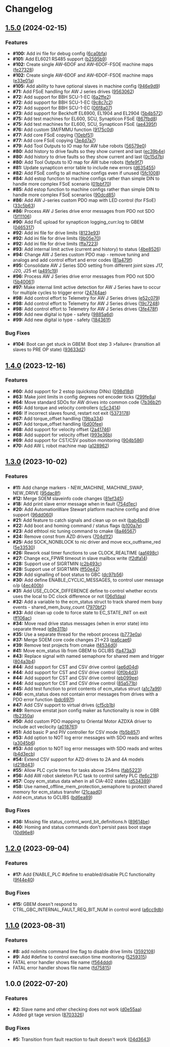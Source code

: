 # Changelog

## [1.5.0](https://github.com/glowbuzzer/gbem/compare/v1.4.0...v1.5.0) (2024-02-15)


### Features

* **#100:** Add ini file for debug config ([6ca0bfa](https://github.com/glowbuzzer/gbem/commit/6ca0bfa51c5ef2ab292fee00ed4f8b170a8eb652))
* **#101:** Add EL6021 RS485 support ([b2595b9](https://github.com/glowbuzzer/gbem/commit/b2595b914deaab35ad4abedf5de62f3925118986))
* **#102:** Create single AW-6DOF and AW-6DOF-FSOE machine maps ([fe27328](https://github.com/glowbuzzer/gbem/commit/fe27328102f330218d7c660b4c09c7d57900d57c))
* **#102:** Create single AW-6DOF and AW-6DOF-FSOE machine maps ([e33e01a](https://github.com/glowbuzzer/gbem/commit/e33e01a62c5b41d8f5cc40e817f95dc71430d606))
* **#105:** Add ability to have optional slaves in machine config ([946e9d9](https://github.com/glowbuzzer/gbem/commit/946e9d9e9d4483d6d80bf67e29b79719f38e8038))
* **#71:** Add FSoE handling for AW J series drives ([9563062](https://github.com/glowbuzzer/gbem/commit/95630626e7350d0659b227a236ac8646dfe6397f))
* **#72:** Add support for BBH SCU-1-EC ([6a2ffe2](https://github.com/glowbuzzer/gbem/commit/6a2ffe25cd77893a954403ce473022331e4de655))
* **#72:** Add support for BBH SCU-1-EC ([9c8c7c2](https://github.com/glowbuzzer/gbem/commit/9c8c7c2efaaefb56e55bc4b188ea5360738492a0))
* **#72:** Add support for BBH SCU-1-EC ([06f8a07](https://github.com/glowbuzzer/gbem/commit/06f8a072d997997ef1108641a66f553d78f40e5f))
* **#73:** Add support for Beckhoff EL6900, EL1904 and EL2904 ([5b4b572](https://github.com/glowbuzzer/gbem/commit/5b4b572efdf69cb41d7456e6de21405213bb1152))
* **#75:** Add test machines for EL600, SCU, Synapticon FSoE ([867fbd8](https://github.com/glowbuzzer/gbem/commit/867fbd8925d7960bda86837467d906a2c412c980))
* **#75:** Add test machines for EL600, SCU, Synapticon FSoE ([ae4395f](https://github.com/glowbuzzer/gbem/commit/ae4395f1cfa64eda7c6430118c236f403b84295d))
* **#76:** Add custom SM/FMMU function ([9175c0d](https://github.com/glowbuzzer/gbem/commit/9175c0de7ea410cccc682ba0db635877dba63f4d))
* **#77:** Add core FSoE copying ([10ebf51](https://github.com/glowbuzzer/gbem/commit/10ebf51a2f72d4def0d7ac47195c6aaa3db49356))
* **#77:** Add core FSoE copying ([3e4d7a7](https://github.com/glowbuzzer/gbem/commit/3e4d7a71fa3922327ebb3df6dc535738ca9dda6e))
* **#79:** Add Tool Outputs to IO map for AW tube robots ([56579e0](https://github.com/glowbuzzer/gbem/commit/56579e0d39664cf0275f321ac8abcba698175013))
* **#80:** Add history to drive faults so they show current and last ([ec39b4e](https://github.com/glowbuzzer/gbem/commit/ec39b4ece5f2c86d2daafb983563f118148c0e7f))
* **#80:** Add history to drive faults so they show current and last ([0c15d7b](https://github.com/glowbuzzer/gbem/commit/0c15d7b14fa3412c420cf4af6a54eaf8e33b5634))
* **#80:** Add Tool Outputs to IO map for AW tube robots ([fefe9f7](https://github.com/glowbuzzer/gbem/commit/fefe9f71f5e30d923843c8e6eaff22fd29a166e8))
* **#81:** Update synapticon error table to include new errors ([d635455](https://github.com/glowbuzzer/gbem/commit/d63545537145a616f2ff865ad8fcf6c75085c19e))
* **#82:** Add FSoE config to all machine configs even if unused ([5fc1008](https://github.com/glowbuzzer/gbem/commit/5fc100829c9bd8af975d2ac626713c939c5dad22))
* **#84:** Add estop function to machine configs rather than simple DIN to handle more complex FSoE scenario ([01bbf70](https://github.com/glowbuzzer/gbem/commit/01bbf70ecaa32618587c54993b0090f900cf93ea))
* **#85:** Add estop function to machine configs rather than simple DIN to handle more complex FSoE scenarios ([90dcd85](https://github.com/glowbuzzer/gbem/commit/90dcd85e3bb7c4604205264ce733bde2af799493))
* **#86:** Add AW J-series custom PDO map with LED control (for FSoE) ([33c5b63](https://github.com/glowbuzzer/gbem/commit/33c5b631e4e0e75160c3a7e483089e095647d158))
* **#86:** Process AW J Series drive error messages from PDO not SDO ([5f11106](https://github.com/glowbuzzer/gbem/commit/5f111063179290f69449cb9dd1fa526e0a4a7865))
* **#90:** Add FoE upload for synapticon logging_curr.log to GBEM ([0465317](https://github.com/glowbuzzer/gbem/commit/046531751d58c1f09735e84e9baa112f914e295b))
* **#92:** Add ini file for drive limits ([8123e93](https://github.com/glowbuzzer/gbem/commit/8123e93fc75793f5ce08a99ddb5a5434a4d3b5df))
* **#92:** Add ini file for drive limits ([9b05e70](https://github.com/glowbuzzer/gbem/commit/9b05e70352c42b8c123400d162e5ea3204f58718))
* **#92:** Add ini file for drive limits ([ffa7223](https://github.com/glowbuzzer/gbem/commit/ffa7223a9eaf9a1e1fbf7d25636464317107c5f4))
* **#93:** Add internal limit active (current and history) to status ([4be8526](https://github.com/glowbuzzer/gbem/commit/4be8526f59fb01e71b7923437b000abc027e44d8))
* **#94:** Change AW J Series custom PDO map - remove tuning and analogs and add control effort and error codes ([81a479f](https://github.com/glowbuzzer/gbem/commit/81a479f545ce089fda8bebd510ef3535c44ff9bd))
* **#95:** Consolidate AW J Series SDO setting from different joint sizes J17, J20, J25 et ([a491c19](https://github.com/glowbuzzer/gbem/commit/a491c19d1ca81d257c7555aefa9d55c4aef718ef))
* **#96:** Process AW J Series drive error messages from PDO not SDO ([5b40061](https://github.com/glowbuzzer/gbem/commit/5b4006181326baed0f399ec69a4a7b82345752c1))
* **#97:** Make internal limit active detection for AW J Series have to occur for multiple cycles to trigger error ([24744ae](https://github.com/glowbuzzer/gbem/commit/24744aebe9b78e35ce0d0a8f2aad8aa816dde671))
* **#98:** Add control effort to Telemetry for AW J Series drives ([e52c079](https://github.com/glowbuzzer/gbem/commit/e52c07918a7fadce6454c276117446ccfe99a934))
* **#98:** Add control effort to Telemetry for AW J Series drives ([19c7248](https://github.com/glowbuzzer/gbem/commit/19c7248e3b7661d8767fee1c5056c586bff0456c))
* **#98:** Add control effort to Telemetry for AW J Series drives ([3fe478f](https://github.com/glowbuzzer/gbem/commit/3fe478f42d98715d6593ff3297ad23e360823ed2))
* **#99:** Add new digital io type - safety ([9885a6d](https://github.com/glowbuzzer/gbem/commit/9885a6d59be103e2036d4da04a6b620ba1075ab2))
* **#99:** Add new digital io type - safety ([184361f](https://github.com/glowbuzzer/gbem/commit/184361ff61a099452c557c799b5adc6d07672e67))


### Bug Fixes

* **#104:** Boot can get stuck in GBEM: Boot step 3 &gt;failure&lt; (transition all slaves to PRE OP state) ([93633d2](https://github.com/glowbuzzer/gbem/commit/93633d2f0b47826eea4fb9c7698128f905b3e81c))

## [1.4.0](https://github.com/glowbuzzer/gbem/compare/v1.3.0...v1.4.0) (2023-12-16)


### Features

* **#60:** Add support for 2 estop (quickstop DINs) ([098d18d](https://github.com/glowbuzzer/gbem/commit/098d18d33bc4ee1b71ffa42d6c4510cfbfe891bd))
* **#63:** Make joint limits in config degrees not encoder ticks ([299fe8a](https://github.com/glowbuzzer/gbem/commit/299fe8a98d8c74e4774bd4efa55ca84af3942cbc))
* **#64:** Move standard SDOs for AW drives into common code ([7b36b2f](https://github.com/glowbuzzer/gbem/commit/7b36b2f64bfa93a8adab4889e3b53144f3b85c7e))
* **#65:** Add torque and velocity controllers ([c5c3414](https://github.com/glowbuzzer/gbem/commit/c5c3414003ed881c25998f5f64b3e9b8869ade50))
* **#66:** If incorrect slaves found, restart not exit ([5373178](https://github.com/glowbuzzer/gbem/commit/5373178287cd44984f8301562849584b07a7ce18))
* **#67:** Add torque_offset handling ([19ba334](https://github.com/glowbuzzer/gbem/commit/19ba33479906819db6d331e9cb00d2daef8e76ec))
* **#67:** Add torque_offset handling ([6d00fee](https://github.com/glowbuzzer/gbem/commit/6d00fee9695644c0ab58ecb12fa4b0a0d925fb99))
* **#68:** Add support for velocity offset ([2a41746](https://github.com/glowbuzzer/gbem/commit/2a417460bb8d7ac794e5a70028d02dd830d9c863))
* **#68:** Add support for velocity offset ([993e36b](https://github.com/glowbuzzer/gbem/commit/993e36be4a2162568f4b02d8258ebe7871d8ead6))
* **#69:** Add support for CST/CSV position monitoring ([904b586](https://github.com/glowbuzzer/gbem/commit/904b586b4e08ae648e930c47fa77cdf300870835))
* **#70:** Add AW L robot machine map ([a128962](https://github.com/glowbuzzer/gbem/commit/a12896203cbc69565fd68807510d5c4b0a9b1ca0))

## [1.3.0](https://github.com/glowbuzzer/gbem/compare/v1.2.0...v1.3.0) (2023-10-02)


### Features

* **#11:** Add change markers - NEW_MACHINE, MACHINE_SWAP, NEW_DRIVE ([95dac8f](https://github.com/glowbuzzer/gbem/commit/95dac8fc15f249e63261966caa8db3d617660ddf))
* **#12:** Merge SOEM slaveinfo code changes ([81ef345](https://github.com/glowbuzzer/gbem/commit/81ef345cbfcc6a7b675b7d14d1014900c1bff7ad))
* **#18:** Add print slave error message when in fault ([754d1ec](https://github.com/glowbuzzer/gbem/commit/754d1ecefd91209705fac673aa69a577070e860d))
* **#20:** Add AutomationWare Stewart platform machine config and drive support ([96dd060](https://github.com/glowbuzzer/gbem/commit/96dd060535a48ee0100f9ffb7a73c03d4b7f99c7))
* **#21:** Add feature to catch signals and clean up on exit ([bab4bc8](https://github.com/glowbuzzer/gbem/commit/bab4bc899deda81a47d852755237b0eae19f9a18))
* **#22:** Add boot and homing command / status flags ([b100a7e](https://github.com/glowbuzzer/gbem/commit/b100a7eace8e07005cb4c8e63769e7d09d49535f))
* **#23:** Add ethtool nic tuning command to cmake ([8a46567](https://github.com/glowbuzzer/gbem/commit/8a4656741aadadea561f32ff6093e321e6380463))
* **#24:** Remove const from AZD drivers ([704d1f2](https://github.com/glowbuzzer/gbem/commit/704d1f276a7c4e0563c55432bc9067860ddf0a4a))
* **#25:** Add SOCK_NONBLOCK to nic driver and move ecx_outframe_red ([5e33530](https://github.com/glowbuzzer/gbem/commit/5e335308ba9e3d14e06b57830c295d2b201d1cfc))
* **#26:** Rework osal timer functions to use CLOCK_REALTIME ([aaf498c](https://github.com/glowbuzzer/gbem/commit/aaf498cc697009cf8afa4a40fc9063761104adc3))
* **#27:** Change ecx_FPWR timeout in slave mailbox write ([f2dfa14](https://github.com/glowbuzzer/gbem/commit/f2dfa14ce58077d1238ce6d41d44ffa8baa7fdc0))
* **#28:** Support use of SIGRTMIN ([c2b493c](https://github.com/glowbuzzer/gbem/commit/c2b493c37dd04bd48b4ab6675a1f482068004338))
* **#28:** Support use of SIGRTMIN ([ff50e42](https://github.com/glowbuzzer/gbem/commit/ff50e4204b4d72378ca653c5b30af41c5e3ae155))
* **#29:** Add signalling of boot status to GBC ([dc97b56](https://github.com/glowbuzzer/gbem/commit/dc97b56e7f0763f1436353b1847b1debe1d0dd07))
* **#30:** Add define ENABLE_CYCLIC_MESSAGES, to control user message o/p ([4ec400b](https://github.com/glowbuzzer/gbem/commit/4ec400bec060a40fcfe73927b966b73e382a0f3c))
* **#31:** Add USE_CLOCK_DIFFERENCE define to control whether ecrxtx uses the local to DC clock difference or not ([06d1daa](https://github.com/glowbuzzer/gbem/commit/06d1daa3a0316dc65b7956a340005adb44d7c7f0))
* **#32:** Add a variable to the ecm_status struct to track shared mem busy events - shared_mem_busy_count ([7970bf2](https://github.com/glowbuzzer/gbem/commit/7970bf284ccbf7578ddd45db41b80fa9704ff540))
* **#33:** Add clean up code to force state to EC_STATE_INIT on exit ([ff106ac](https://github.com/glowbuzzer/gbem/commit/ff106ac65c73548493b8e057d48fdeec9860902c))
* **#34:** Move read drive status messages (when in error state) into separate thread ([e9e311b](https://github.com/glowbuzzer/gbem/commit/e9e311b1e0060b208cbdffb64dd97067747c1305))
* **#35:** Use a separate thread for the reboot process ([b773e0a](https://github.com/glowbuzzer/gbem/commit/b773e0a1a0533d8b24b9dbcdbca45396c2c076c6))
* **#37:** Merge SOEM core code changes 21-&gt;23 ([ea6cae6](https://github.com/glowbuzzer/gbem/commit/ea6cae67a9171ce56e8b89f9c0909a7013bb5700))
* **#39:** Remove test projects from cmake ([f4534d0](https://github.com/glowbuzzer/gbem/commit/f4534d0052e80aaf62bca843ff81eecfb0988551))
* **#41:** Move ecm_status lib from GBEM to GCLIBS ([fa473a3](https://github.com/glowbuzzer/gbem/commit/fa473a3878a5ba9bcb300afac111c1052ca117e8))
* **#43:** Replace signal with named semaphore for shared mem and trigger ([804a3b4](https://github.com/glowbuzzer/gbem/commit/804a3b442c1733be6c512cda31a020305474a706))
* **#44:** Add support for CST and CSV drive control ([ae6d04d](https://github.com/glowbuzzer/gbem/commit/ae6d04d6b4c913c789b9c35e46385aca9b579243))
* **#44:** Add support for CST and CSV drive control ([0f0b4d3](https://github.com/glowbuzzer/gbem/commit/0f0b4d39f5a03b3fc55dc3522858df11c60a1e55))
* **#44:** Add support for CST and CSV drive control ([eb099ee](https://github.com/glowbuzzer/gbem/commit/eb099ee95a856e11b1c65bab4b2fdd80f93a3450))
* **#44:** Add support for CST and CSV drive control ([85a571b](https://github.com/glowbuzzer/gbem/commit/85a571bad2247e5981dd9c52528df4ba9a711cbb))
* **#45:** Add test function to print contents of ecm_status struct ([a1c7a99](https://github.com/glowbuzzer/gbem/commit/a1c7a9971135418960eb6f4ab1a0a0f7bdca3b8c))
* **#46:** ecm_status does not contain error messages from drives with a PDO error function ([bdc697f](https://github.com/glowbuzzer/gbem/commit/bdc697f84065a97e5a4b73e8dfd9e07605de71d8))
* **#47:** Add CSV support to virtual drives ([cf5cb1b](https://github.com/glowbuzzer/gbem/commit/cf5cb1bb44baa68b44783aa94369a1e15e70ba54))
* **#49:** Remove emstat json config maker as functionality is now in GBR ([fb2350a](https://github.com/glowbuzzer/gbem/commit/fb2350a5e9ada1b66aa512c5b22d2b7f5f2c56f1))
* **#50:** Add custom PDO mapping to Oriental Motor AZDXA driver to include act veclocity ([a018761](https://github.com/glowbuzzer/gbem/commit/a018761140e2bd6456a7938bc85a2f98a194a71c))
* **#51:** Add basic P and PIV controller for CSV mode ([fb5b857](https://github.com/glowbuzzer/gbem/commit/fb5b85734520a99b8e8743dc27cc5da019eaa68d))
* **#53:** Add option to NOT log error messages with SDO reads and writes ([a3045b6](https://github.com/glowbuzzer/gbem/commit/a3045b62423f98d1a7c2e36fbfdac6e8c7ee87a1))
* **#53:** Add option to NOT log error messages with SDO reads and writes ([b4d3ecb](https://github.com/glowbuzzer/gbem/commit/b4d3ecbfd616d58626c5324b43b8f9c02dbcd9f4))
* **#54:** Extend CSV support for AZD drives to 2A and 4A models ([d218d43](https://github.com/glowbuzzer/gbem/commit/d218d438056af3336ea50ccceb2b22a8e9d70dd0))
* **#55:** Allow PLC cycle times for tasks above 254ms ([fab5223](https://github.com/glowbuzzer/gbem/commit/fab5223edc4c5eeb1236070f03500883b13519a6))
* **#56:** Add AW robot skeleton PLC task to control safety PLC ([fe6c218](https://github.com/glowbuzzer/gbem/commit/fe6c218ee7475d5efdc506fd45af56a81bfc8a6f))
* **#57:** Copy ecm_status data when in all CIA-402 states ([d534389](https://github.com/glowbuzzer/gbem/commit/d5343890ce2656b43c55994a4a70011eb2d4ae66))
* **#58:** Use named_offline_mem_protection_semaphore to protect shared memory for ecm_status transfer ([21caad0](https://github.com/glowbuzzer/gbem/commit/21caad0764028390f8c31faa17825db8d4a46167))
* Add ecm_status to GCLIBS ([bd6ea89](https://github.com/glowbuzzer/gbem/commit/bd6ea89fcf15d58023521ed10a79aff5e9547b3a))


### Bug Fixes

* **#36:** Missing file status_control_word_bit_definitions.h ([89614be](https://github.com/glowbuzzer/gbem/commit/89614be417d6dd7dc180d9537c31b61d588f0877))
* **#40:** Homing and status commands don't persist pass boot stage ([10d96e8](https://github.com/glowbuzzer/gbem/commit/10d96e81914d5941088069d9570c6e8393972dd5))

## [1.2.0](https://github.com/glowbuzzer/gbem/compare/v1.1.0...v1.2.0) (2023-09-04)


### Features

* **#17:** Add ENABLE_PLC #define to enabled/disable PLC functionality ([9f44e40](https://github.com/glowbuzzer/gbem/commit/9f44e40d6b403a43b61b287dcec1b9112773e799))


### Bug Fixes

* **#15:** GBEM doesn't respond to CTRL_GBC_INTERNAL_FAULT_REQ_BIT_NUM in control word ([a6cc9db](https://github.com/glowbuzzer/gbem/commit/a6cc9db7837a3c6c5a2ad6f308076726d67f542a))

## [1.1.0](https://github.com/glowbuzzer/gbem/compare/v1.0.0...v1.1.0) (2023-08-31)


### Features

* **#8:** add nolimits command line flag to disable drive limits ([3592108](https://github.com/glowbuzzer/gbem/commit/35921088d4b10682d045ceb33e0e5992546eec47))
* **#9:** Add #define to control execution time monitoring ([5259315](https://github.com/glowbuzzer/gbem/commit/5259315dd8f55ee11471e7d1c68cd474560a22c1))
* FATAL error handler shows file name ([f564ddd](https://github.com/glowbuzzer/gbem/commit/f564ddd13766fb16fe89fd8a4f8809d3d57377db))
* FATAL error handler shows file name ([fd75815](https://github.com/glowbuzzer/gbem/commit/fd758158f8f022c35539f5934d1363f72d407256))

## 1.0.0 (2022-07-20)


### Features

* **#2:** Slave name and other checking does not work ([d0e55aa](https://github.com/glowbuzzer/gbem/commit/d0e55aaaea74223821dd00c245bba21c7bf607e7))
* Added git tage version ([8703326](https://github.com/glowbuzzer/gbem/commit/870332697e3a1a7300d0080e80e8a9fcbc163f11))


### Bug Fixes

* **#5:** Transition from fault reaction to fault doesn't work ([04d3643](https://github.com/glowbuzzer/gbem/commit/04d3643dc762eadaf86ab9dbe2d80648508f0f49))
